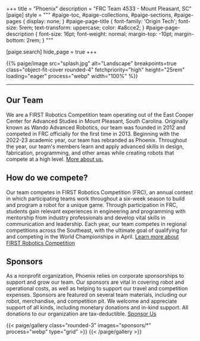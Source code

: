 +++
title = "Phoenix"
description = "FRC Team 4533 - Mount Pleasant, SC"
[paige]
style = """
#paige-toc,
#paige-collections,
#paige-sections,
#paige-pages {
    display: none;
}
#paige-page-title {
    font-family: 'Origin Tech';
    font-size: 5rem;
    text-transform: uppercase;
    color: #a8cce2;
}
#paige-page-description {
    font-size: 16pt;
    font-weight: normal;
    margin-top: -10pt;
    margin-bottom: 2rem;
}
"""

[paige.search]
hide_page = true
+++

{{% paige/image src="splash.jpg" alt="Landscape" breakpoints=true
class="object-fit-cover rounded-4" fetchpriority="high" height="25rem"
loading="eager" process="webp" width="100%" %}}

<hr/>

## Our Team

We are a FIRST Robotics Competition team operating out of the East Cooper Center
for Advanced Studies in Mount Pleasant, South Carolina. Originally known as
Wando Advanced Robotics, our team was founded in 2012 and competed in FRC
officially for the first time in 2013. Beginning with the 2022-23 academic year,
our team has rebranded as Phoenix. Throughout the year, our team's members learn
and apply advanced skills in design, fabrication, programming, and other areas
while creating robots that compete at a high level.
[More about us.](./about)

## How do we compete?

Our team competes in FIRST Robotics Competition (FRC), an annual contest in
which participating teams work throughout a six-week season to build and program
a robot for a unique game. Through participation in FRC, students gain relevant
experiences in engineering and programming with mentorship from industry
professionals and develop vital skills in communication and leadership. Each
year, our team competes in regional competitions across the Southeast, with the
ultimate goal of qualifying for and competing in the World Championships in
April.
[Learn more about FIRST Robotics Competition](https://www.firstinspires.org/robotics/frc)

## Sponsors

As a nonprofit organization, Phoenix relies on corporate sponsorships to support
and grow our team. Our sponsors are vital in covering robot and operational
costs, as well as helping to support our travel and competition expenses.
Sponsors are featured on several team materials, including our robot,
merchandise, and competition pit. We welcome and appreciate support of all
kinds, including monetary donations and in-kind support. All donations to our
organization are tax-deductible. [Sponsor Us](./contact)

{{< paige/gallery class="rounded-3" images="sponsors/*" process="webp" type="grid"  >}}
{{< /paige/gallery >}}
